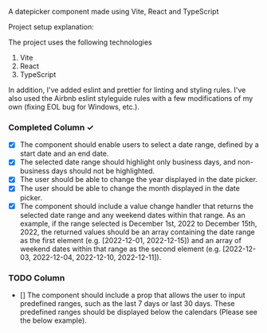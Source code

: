 A datepicker component made using Vite, React and TypeScript

Project setup explanation: 

The project uses the following technologies

1. Vite
2. React
3. TypeScript

In addition, I've added eslint and prettier for linting and styling rules. I've also used the Airbnb eslint styleguide rules with a few modifications of my own (fixing EOL bug for Windows, etc.). 

### Completed Column ✓
- [x] The component should enable users to select a date range, defined by a start date and
an end date.
- [x] The selected date range should highlight only business days, and non-business days
should not be highlighted.
- [x] The user should be able to change the year displayed in the date picker.
- [x] The user should be able to change the month displayed in the date picker.
- [x] The component should include a value change handler that returns the selected date
range and any weekend dates within that range. As an example, if the range selected is
December 1st, 2022 to December 15th, 2022, the returned values should be an array
containing the date range as the first element (e.g. [2022-12-01, 2022-12-15]) and an
array of weekend dates within that range as the second element (e.g. [2022-12-03,
2022-12-04, 2022-12-10, 2022-12-11]).

### TODO Column
- [] The component should include a prop that allows the user to input predefined ranges,
such as the last 7 days or last 30 days. These predefined ranges should be displayed
below the calendars (Please see the below example).